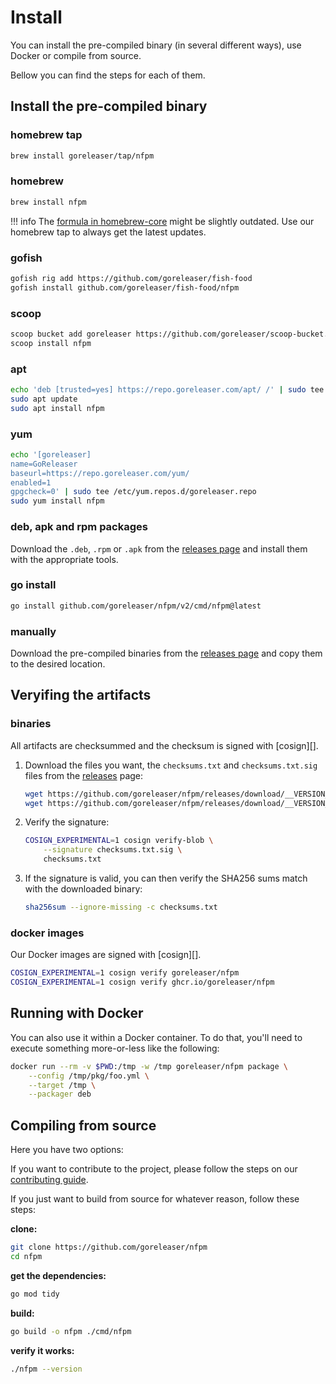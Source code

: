 # Install

You can install the pre-compiled binary (in several different ways), use Docker or compile from source.

Bellow you can find the steps for each of them.

## Install the pre-compiled binary

### homebrew tap

```sh
brew install goreleaser/tap/nfpm
```

### homebrew

```sh
brew install nfpm
```

!!! info
    The [formula in homebrew-core](https://github.com/Homebrew/homebrew-core/blob/master/Formula/nfpm.rb) might be slightly outdated.
    Use our homebrew tap to always get the latest updates.

### gofish

```sh
gofish rig add https://github.com/goreleaser/fish-food
gofish install github.com/goreleaser/fish-food/nfpm
```

### scoop

```sh
scoop bucket add goreleaser https://github.com/goreleaser/scoop-bucket.git
scoop install nfpm
```

### apt

```sh
echo 'deb [trusted=yes] https://repo.goreleaser.com/apt/ /' | sudo tee /etc/apt/sources.list.d/goreleaser.list
sudo apt update
sudo apt install nfpm
```

### yum

```sh
echo '[goreleaser]
name=GoReleaser
baseurl=https://repo.goreleaser.com/yum/
enabled=1
gpgcheck=0' | sudo tee /etc/yum.repos.d/goreleaser.repo
sudo yum install nfpm
```

### deb, apk and rpm packages

Download the `.deb`, `.rpm` or `.apk` from the [releases page][releases] and install them with the appropriate tools.

### go install

```sh
go install github.com/goreleaser/nfpm/v2/cmd/nfpm@latest
```

### manually

Download the pre-compiled binaries from the [releases page][releases] and copy them to the desired location.

## Veryifing the artifacts

### binaries

All artifacts are checksummed and the checksum is signed with [cosign][].

1. Download the files you want, the `checksums.txt` and `checksums.txt.sig` files from the [releases][releases] page:
	```sh
	wget https://github.com/goreleaser/nfpm/releases/download/__VERSION__/checksums.txt
	wget https://github.com/goreleaser/nfpm/releases/download/__VERSION__/checksums.txt.sig
	```

1. Verify the signature:
	```sh
	COSIGN_EXPERIMENTAL=1 cosign verify-blob \
		--signature checksums.txt.sig \
		checksums.txt
	```
1. If the signature is valid, you can then verify the SHA256 sums match with the downloaded binary:
	```sh
	sha256sum --ignore-missing -c checksums.txt
	```

### docker images

Our Docker images are signed with [cosign][].

```sh
COSIGN_EXPERIMENTAL=1 cosign verify	goreleaser/nfpm
COSIGN_EXPERIMENTAL=1 cosign verify ghcr.io/goreleaser/nfpm
```

## Running with Docker

You can also use it within a Docker container. To do that, you'll need to
execute something more-or-less like the following:

```sh
docker run --rm -v $PWD:/tmp -w /tmp goreleaser/nfpm package \
	--config /tmp/pkg/foo.yml \
	--target /tmp \
	--packager deb
```

## Compiling from source

Here you have two options:

If you want to contribute to the project, please follow the steps on our [contributing guide](/contributing).

If you just want to build from source for whatever reason, follow these steps:

**clone:**

```sh
git clone https://github.com/goreleaser/nfpm
cd nfpm
```

**get the dependencies:**

```sh
go mod tidy
```

**build:**

```sh
go build -o nfpm ./cmd/nfpm
```

**verify it works:**

```sh
./nfpm --version
```

[releases]: https://github.com/goreleaser/nfpm/releases

